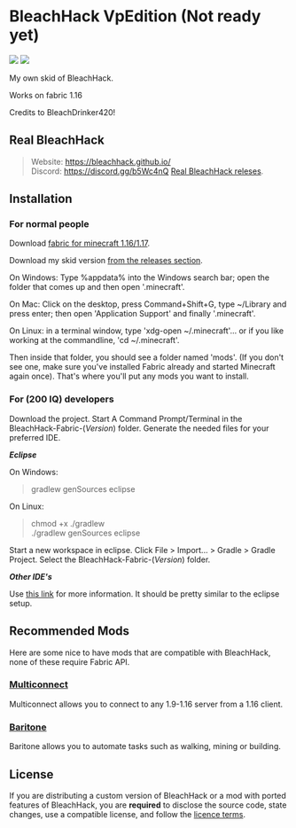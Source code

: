 
# BleachHack VpEdition (Not ready yet)
![](https://img.shields.io/tokei/lines/github/BleachDrinker420/bleachhack-1.14?style=flat-square)
![](https://img.shields.io/github/last-commit/HerraVp/bleachhack-VpEdition?style=flat-square)

My own skid of BleachHack.


Works on fabric 1.16 

Credits to BleachDrinker420!
## Real BleachHack
> Website: https://bleachhack.github.io/  
> Discord: https://discord.gg/b5Wc4nQ
[Real BleachHack releses](https://github.com/BleachDrinker420/BleachHack/releases).
## Installation
### For normal people

Download [fabric for minecraft 1.16/1.17](https://fabricmc.net/use/).

Download my skid version [from the releases section](https://github.com/HerraVp/BleachHack-VpEdition/releses).


On Windows: Type %appdata% into the Windows search bar; open the folder that comes up and then open '.minecraft'.

On Mac: Click on the desktop, press Command+Shift+G, type ~/Library and press enter; then open 'Application Support' and finally '.minecraft'.

On Linux: in a terminal window, type 'xdg-open ~/.minecraft'... or if you like working at the commandline, 'cd ~/.minecraft'.

Then inside that folder, you should see a folder named 'mods'. (If you don't see one, make sure you've installed Fabric already and started Minecraft again once).
That's where you'll put any mods you want to install.

### For (200 IQ) developers

Download the project.
Start A Command Prompt/Terminal in the BleachHack-Fabric-(*Version*) folder.
Generate the needed files for your preferred IDE.

***Eclipse***

  On Windows:
  > gradlew genSources eclipse
  
  On Linux:
  > chmod +x ./gradlew  
  >./gradlew genSources eclipse

  Start a new workspace in eclipse.
  Click File > Import... > Gradle > Gradle Project.
  Select the BleachHack-Fabric-(*Version*) folder.

***Other IDE's***

  Use [this link](https://fabricmc.net/wiki/tutorial:setup) for more information.
  It should be pretty similar to the eclipse setup.

## Recommended Mods

Here are some nice to have mods that are compatible with BleachHack, none of these require Fabric API.

### [Multiconnect](https://github.com/Earthcomputer/multiconnect)
Multiconnect allows you to connect to any 1.9-1.16 server from a 1.16 client.

### [Baritone](https://github.com/cabaletta/baritone)
Baritone allows you to automate tasks such as walking, mining or building.

## License

If you are distributing a custom version of BleachHack or a mod with ported features of BleachHack, you are **required** to disclose the source code, state changes, use a compatible license, and follow the [licence terms](https://github.com/BleachDrinker420/bleachhack-1.14/blob/master/LICENSE).
